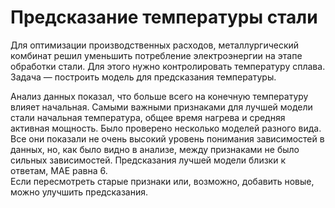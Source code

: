 # Предсказание температуры стали

Для оптимизации производственных расходов, металлургический комбинат решил уменьшить потребление электроэнергии на этапе обработки стали. Для этого нужно контролировать температуру сплава. Задача — построить модель для предсказания температуры.

Анализ данных показал, что больше всего на конечную температуру влияет начальная. Самыми важными признаками для лучшей модели стали начальная температура, общее время нагрева и средняя активная мощность. Было проверено несколько моделей разного вида. Все они показали не очень высокий уровень понимания зависимостей в данных, но, как было видно в анализе, между признаками не было сильных зависимостей. Предсказания лучшей модели близки к ответам, МАЕ равна 6.      
Если пересмотреть старые признаки или, возможно, добавить новые, можно улучшить предсказания.

